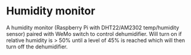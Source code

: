 # Humidity monitor

A humidity monitor (Raspberry Pi with DHT22/AM2302 temp/humidity sensor) paired with WeMo switch to control dehumidifier. Will turn on if relative humidity is > 50% until a level of 45% is reached which will then turn off the dehumidifier.
